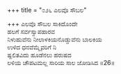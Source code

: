 +++
title = "೦೨೬ ಎಲವೊ ಸೌಬಲ"

+++
ಎಲವೊ ಸೌಬಲ ಸಾಕಿದೊಂದೇ  
ಹಲಗೆ ಸರ್ವಸ್ವಾಪಹಾರವ  
ನಿಳುಹುವೆನು ನೀಲಾಳಕಿಯನೊಡ್ಡುವೆನು ಬಾಲಕಿಯ  
ಉಳಿದ ಧನವೆಮ್ಮೈವರಿಗೆ ನಿ  
ಷ್ಖಲಿತವಿದು ಹೂಡೆನಲು ಹರುಷದ  
ಲಳಿಯ ಚೌಪಟಮಲ್ಲ ಸಾರಿಯ ಸಾಲ ಜೋಡಿಸಿದ    ॥26॥